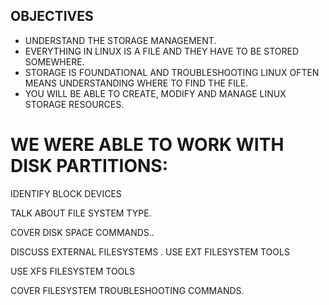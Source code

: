 OBJECTIVES
-
- UNDERSTAND THE STORAGE MANAGEMENT.
- EVERYTHING IN LINUX IS A FILE AND THEY HAVE TO BE STORED SOMEWHERE.
- STORAGE IS FOUNDATIONAL AND TROUBLESHOOTING LINUX OFTEN MEANS UNDERSTANDING WHERE TO FIND THE FILE.
- YOU WILL BE ABLE TO CREATE, MODIFY AND MANAGE LINUX STORAGE RESOURCES.

# WE WERE ABLE TO WORK WITH DISK PARTITIONS:

IDENTIFY BLOCK DEVICES

TALK ABOUT FILE SYSTEM TYPE.

COVER DISK SPACE COMMANDS..

DISCUSS EXTERNAL FILESYSTEMS
.
USE EXT FILESYSTEM TOOLS

USE XFS FILESYSTEM TOOLS

COVER FILESYSTEM TROUBLESHOOTING COMMANDS.

 

